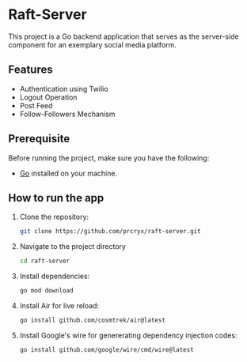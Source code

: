 # Raft-Server

This project is a Go backend application that serves as the server-side component for an exemplary social media platform.

## Features

- Authentication using Twilio
- Logout Operation
- Post Feed
- Follow-Followers Mechanism

## Prerequisite

Before running the project, make sure you have the following:

- [Go](https://golang.org/) installed on your machine.

## How to run the app

1. Clone the repository:

   ```sh
   git clone https://github.com/prcryx/raft-server.git
   ```

2. Navigate to the project directory

   ```sh
   cd raft-server
   ```

3. Install dependencies:
   ```sh
   go mod download
   ```
4. Install Air for live reload:
   ```sh
   go install github.com/cosmtrek/air@latest
   ```
5. Install Google's wire for genererating dependency injection codes:
   ```sh
   go install github.com/google/wire/cmd/wire@latest
   ```
